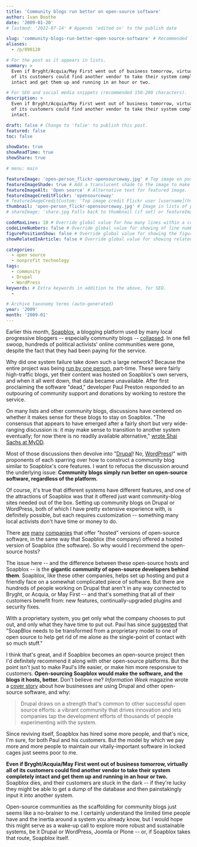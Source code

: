 ```yaml
---
title: 'Community blogs run better on open-source software'
author: Ivan Boothe
date: '2009-01-20'
# lastmod: '2022-07-14' # Appends 'edited on' to the publish date

slug: 'community-blogs-run-better-open-source-software' # Recommended length is 3 to 5 words.
aliases:
  - /p/090120

# For the post as it appears in lists.
summary: >
  Even if Bryght/Acquia/May First went out of business tomorrow, virtually all
  of its customers could find another vendor to take their system completely
  intact and get them up and running in an hour or two.

# For SEO and social media snippets (recommended 150-200 characters).
description: >
  Even if Bryght/Acquia/May First went out of business tomorrow, virtually all
  of its customers could find another vendor to take their system completely
  intact.

draft: false # Change to 'false' to publish this post.
featured: false
toc: false

showDate: true
showReadTime: true
showShare: true

# menu: main

featureImage: 'open-person_flickr-opensourceway.jpg' # Top image on post.
featureImageShade: true # Add a translucent shade to the image to make overlaid text easier to read.
featureImageAlt: 'Open source' # Alternative text for featured image.
featureImageCreditFlickr: 'opensourceway'
# featureImageCreditCustom: 'Top image credit Flickr user [username](https://www.flickr.com/photos/username).'
thumbnail: 'open-person_flickr-opensourceway.jpg' # Image in lists of posts.
# shareImage: 'share.jpg Falls back to thumbnail (if set) or featureImage.

codeMaxLines: 10 # Override global value for how many lines within a code block before auto-collapsing.
codeLineNumbers: false # Override global value for showing of line numbers within code block.
figurePositionShow: false # Override global value for showing the figure label.
showRelatedInArticle: false # Override global value for showing related posts in this series at the end of the content.

categories:
  - open source
  - nonprofit technology
tags:
  - community
  - Drupal
  - WordPress
keywords: # Extra keywords in addition to the above, for SEO.
  -

# Archive taxonomy terms (auto-generated)
year: '2009'
month: '2009-01'
---
```


Earlier this month,
[Soapblox](https://web.archive.org/web/20090119044552/http://www.soapblox.net/blog),
a blogging platform used by many local progressive bloggers -- especially
community blogs --
[collapsed](https://www.dailykos.com/stories/2009/01/07/681153/-Soapblox-sites-hacked-Info-gathering-thread 'Read the original report on Daily Kos').
In one fell swoop, hundreds of political activists' online communities were
gone, despite the fact that they had been paying for the service.

Why did one system failure take down such a large network? Because the entire
project was being
[run by one person](https://web.archive.org/web/20191123003217/https://www.dailykos.com/stories/2009/01/07/681191/-Why-SoapBlox-Matters 'Read about the setup, as described on Daily Kos'),
part-time. These were fairly high-traffic blogs, yet their content was hosted on
Soapblox's own servers, and when it all went down, that data became unavailable.
After first proclaiming the software "dead," developer Paul Preston responded to
an outpouring of community support and donations by working to restore the
service.

On many lists and other community blogs, discussions have centered on whether it
makes sense for these blogs to stay on Soapblox. "The consensus that appears to
have emerged after a fairly short but very wide-ranging discussion is: it may
make sense to transition to another system eventually; for now there is no
readily available alternative,"
[wrote Shai Sachs at MyDD](https://web.archive.org/web/20120705053736/http://mydd.com/2009/1/10/soapblox-meltdown-and-drupal "Read 'Soapblox meltdown and Drupal' on MyDD").

Most of those discussions then devolve into "[Drupal](https://www.drupal.org/)!
No, [WordPress](https://www.wordpress.org/)!" with proponents of each sparring
over how to construct a community blog similar to Soapblox's core features. I
want to refocus the discussion around the underlying issue: **Community blogs
simply run better on open-source software, regardless of the platform.**

Of course, it's true that different systems have different features, and one of
the attractions of Soapblox was that it offered just want community-blog sites
needed out of the box. Setting up community blogs on Drupal or WordPress, both
of which I have pretty extensive experience with, is definitely possible, but
each requires customization -- something many local activists don't have time or
money to do.

There [are](https://www.acquia.com/ 'Acquia')
[many](https://mayfirst.coop 'May First/People Link')
[companies](https://web.archive.org/web/20090119040137/http://bryght.com/ 'Bryght')
that offer "hosted" versions of open-source software, in the same way that
Soapblox (the company) offered a hosted version of Soapblox (the software). So
why would I recommend the open-source hosts?

The issue here -- and the difference between these open-source hosts and
Soapblox -- is the **gigantic community of open-source developers behind them**.
Soapblox, like these other companies, helps set up hosting and put a friendly
face on a somewhat complicated piece of software. But there are hundreds of
people working on Drupal that aren't in any way connected to Bryght, or Acquia,
or May First -- and that's something that all of their customers benefit from:
new features, continually-upgraded plugins and security fixes.

With a proprietary system, you get only what the company chooses to put out, and
only what they have time to put out. Paul has since
[suggested](https://web.archive.org/web/20081229235918/http://www.soapblox.net:80/blog/showDiary.do?diaryId=2 "Read 'Where we stand' on the Soapblox blog")
that "SoapBlox needs to be transformed from a proprietary model to one of open
source to help get rid of me alone as the single-point of contact with so much
stuff."

I think that's great, and if Soapblox becomes an open-source project then I'd
definitely recommend it along with other open-source platforms. But the point
isn't just to make Paul's life easier, or make him more responsive to customers.
**Open-sourcing Soapblox would make the software, and the blogs it hosts,
better.** Don't believe me? _Information Week_ magazine wrote a
[cover story](https://www.informationweek.com/operating-systems/collaboration-is-at-the-heart-of-open-source-content-management "Read 'Collaboration Is At The Heart Of Open Source Content Management' from Information Week")
about how businesses are using Drupal and other open-source software, and why:

> Drupal draws on a strength that's common to other successful open source
> efforts: a vibrant community that drives innovation and lets companies tap the
> development efforts of thousands of people experimenting with the system.

Since reviving itself, Soapblox has hired some more people, and that's nice, I'm
sure, for both Paul and his customers. But the model by which we pay more and
more people to maintain our vitally-important software in locked cages just
seems poor to me.

**Even if Bryght/Acquia/May First went out of business tomorrow, virtually all
of its customers could find another vendor to take their system completely
intact and get them up and running in an hour or two.** Soapblox dies, and their
customers are stuck in the dark -- if they're lucky they might be able to get a
dump of the database and then painstakingly input it into another system.

Open-source communities as the scaffolding for community blogs just seems like a
no-brainer to me. I certainly understand the limited time people have and the
inertia around a system you already know, but I would hope this might serve as a
wake-up call to explore more robust and sustainable systems, be it Drupal or
WordPress, Joomla or Plone -- or, if Soapblox takes that route, Soapblox itself.
